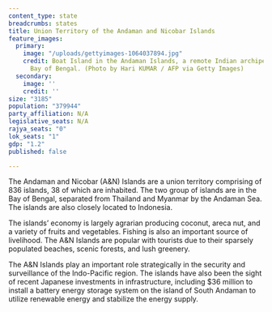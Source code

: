 ```yaml
---
content_type: state
breadcrumbs: states
title: Union Territory of the Andaman and Nicobar Islands
feature_images:
  primary:
    image: "/uploads/gettyimages-1064037894.jpg"
    credit: Boat Island in the Andaman Islands, a remote Indian archipelago in the
      Bay of Bengal. (Photo by Hari KUMAR / AFP via Getty Images)
  secondary:
    image: ''
    credit: ''
size: "3185"
population: "379944"
party_affiliation: N/A
legislative_seats: N/A
rajya_seats: "0"
lok_seats: "1"
gdp: "1.2"
published: false

---
```

The Andaman and Nicobar (A&N) Islands are a union territory comprising of 836 islands, 38 of which are inhabited. The two group of islands are in the Bay of Bengal, separated from Thailand and Myanmar by the Andaman Sea. The islands are also closely located to Indonesia.

The islands’ economy is largely agrarian producing coconut, areca nut, and a variety of fruits and vegetables. Fishing is also an important source of livelihood. The A&N Islands are popular with tourists due to their sparsely populated beaches, scenic forests, and lush greenery.

The A&N Islands play an important role strategically in the security and surveillance of the Indo-Pacific region. The islands have also been the sight of recent Japanese investments in infrastructure, including $36 million to install a battery energy storage system on the island of South Andaman to utilize renewable energy and stabilize the energy supply.